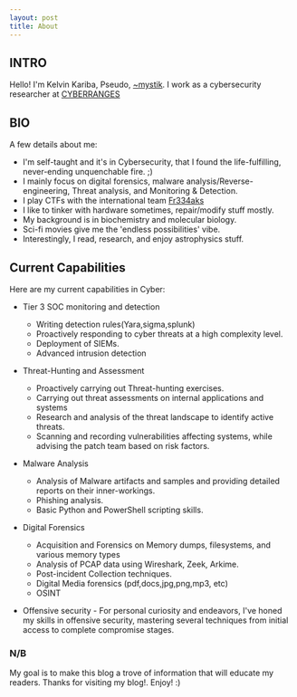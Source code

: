 ```yaml
---
layout: post
title: About
---
```


## INTRO

Hello! I'm Kelvin Kariba, Pseudo, [~mystik](https://twitter.com/Mystik_kev). I work as a cybersecurity researcher at [CYBERRANGES](https://www.linkedin.com/company/cyber-ranges/mycompany/)

## BIO

A few details about me:
* I'm self-taught and it's in Cybersecurity, that I found the life-fulfilling, never-ending unquenchable fire. ;)
* I mainly focus on digital forensics, malware analysis/Reverse-engineering, Threat analysis, and Monitoring & Detection.
* I play CTFs with the international team [Fr334aks](https://twitter.com/fr334aks)
* I like to tinker with hardware sometimes, repair/modify stuff mostly.
* My background is in biochemistry and molecular biology.
* Sci-fi movies give me the 'endless possibilities' vibe.
* Interestingly, I read, research, and enjoy astrophysics stuff.
  
## Current Capabilities
Here are my current capabilities in Cyber:

* Tier 3 SOC monitoring and detection
  - Writing detection rules(Yara,sigma,splunk)
  - Proactively responding to cyber threats at a high complexity level.
  - Deployment of SIEMs.
  - Advanced intrusion detection
  
* Threat-Hunting and Assessment
   - Proactively carrying out Threat-hunting exercises.
   - Carrying out threat assessments on internal applications and systems
   - Research and analysis of the threat landscape to identify active threats.
   - Scanning and recording vulnerabilities affecting systems, while advising the patch team based on risk factors.
     
* Malware Analysis
   - Analysis of Malware artifacts and samples and providing detailed reports on their inner-workings.
   - Phishing analysis.
   - Basic Python and PowerShell scripting skills.
     
* Digital Forensics
   - Acquisition and Forensics on Memory dumps, filesystems, and various memory types
   - Analysis of PCAP data using Wireshark, Zeek, Arkime.
   - Post-incident Collection techniques.
   - Digital Media forensics (pdf,docs,jpg,png,mp3, etc)
   - OSINT

* Offensive security - For personal curiosity and endeavors, I've honed my skills in offensive security, mastering several techniques from initial access to complete compromise stages.

### N/B

My goal is to make this blog a trove of information that will educate my readers. Thanks for visiting my blog!.
Enjoy! :)
